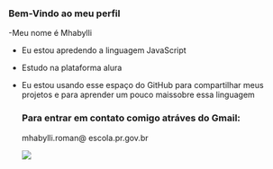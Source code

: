 ### Bem-Vindo ao meu perfil

-Meu nome é Mhabylli
- Eu estou apredendo a linguagem JavaScript
- Estudo na plataforma alura
- Eu estou usando esse espaço do GitHub para compartilhar meus projetos e para aprender um pouco maissobre essa linguagem

  ### Para entrar em contato comigo atráves do Gmail:
  mhabylli.roman@ escola.pr.gov.br

  ![](https://media.tenor.com/auwW9Vb5uK0AAAAC/happy-dance.gif)
